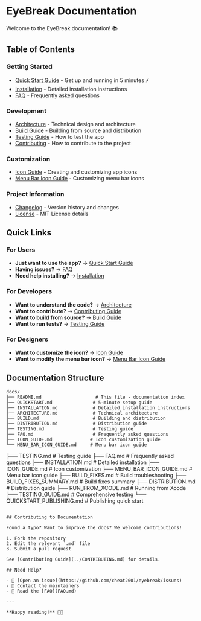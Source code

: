 # EyeBreak Documentation

Welcome to the EyeBreak documentation! 📚

## Table of Contents

### Getting Started
- [Quick Start Guide](QUICKSTART.md) - Get up and running in 5 minutes ⚡️
- [Installation](INSTALLATION.md) - Detailed installation instructions
- [FAQ](FAQ.md) - Frequently asked questions

### Development
- [Architecture](ARCHITECTURE.md) - Technical design and architecture
- [Build Guide](BUILD.md) - Building from source and distribution
- [Testing Guide](TESTING.md) - How to test the app
- [Contributing](../CONTRIBUTING.md) - How to contribute to the project

### Customization
- [Icon Guide](ICON_GUIDE.md) - Creating and customizing app icons
- [Menu Bar Icon Guide](MENU_BAR_ICON_GUIDE.md) - Customizing menu bar icons

### Project Information
- [Changelog](../CHANGELOG.md) - Version history and changes
- [License](../LICENSE) - MIT License details

## Quick Links

### For Users
- **Just want to use the app?** → [Quick Start Guide](QUICKSTART.md)
- **Having issues?** → [FAQ](FAQ.md)
- **Need help installing?** → [Installation](INSTALLATION.md)

### For Developers
- **Want to understand the code?** → [Architecture](ARCHITECTURE.md)
- **Want to contribute?** → [Contributing Guide](../CONTRIBUTING.md)
- **Want to build from source?** → [Build Guide](BUILD.md)
- **Want to run tests?** → [Testing Guide](TESTING.md)

### For Designers
- **Want to customize the icon?** → [Icon Guide](ICON_GUIDE.md)
- **Want to modify the menu bar icon?** → [Menu Bar Icon Guide](MENU_BAR_ICON_GUIDE.md)

## Documentation Structure

```
docs/
├── README.md                    # This file - documentation index
├── QUICKSTART.md               # 5-minute setup guide
├── INSTALLATION.md             # Detailed installation instructions
├── ARCHITECTURE.md             # Technical architecture
├── BUILD.md                    # Building and distribution
├── DISTRIBUTION.md             # Distribution guide
├── TESTING.md                  # Testing guide
├── FAQ.md                      # Frequently asked questions
├── ICON_GUIDE.md              # Icon customization guide
└── MENU_BAR_ICON_GUIDE.md     # Menu bar icon guide
```
├── TESTING.md                  # Testing guide
├── FAQ.md                      # Frequently asked questions
├── INSTALLATION.md             # Detailed installation
├── ICON_GUIDE.md              # Icon customization
├── MENU_BAR_ICON_GUIDE.md     # Menu bar icon guide
├── BUILD_FIXES.md             # Build troubleshooting
├── BUILD_FIXES_SUMMARY.md     # Build fixes summary
├── DISTRIBUTION.md            # Distribution guide
├── RUN_FROM_XCODE.md          # Running from Xcode
├── TESTING_GUIDE.md           # Comprehensive testing
└── QUICKSTART_PUBLISHING.md   # Publishing quick start
```

## Contributing to Documentation

Found a typo? Want to improve the docs? We welcome contributions!

1. Fork the repository
2. Edit the relevant `.md` file
3. Submit a pull request

See [Contributing Guide](../CONTRIBUTING.md) for details.

## Need Help?

- 💬 [Open an issue](https://github.com/cheat2001/eyebreak/issues)
- 📧 Contact the maintainers
- 📖 Read the [FAQ](FAQ.md)

---

**Happy reading!** 📖✨
